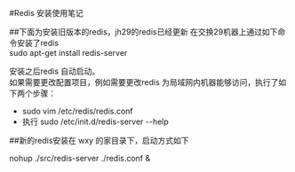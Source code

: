 #Redis 安装使用笔记

##下面为安装旧版本的redis，jh29的redis已经更新
在交换29机器上通过如下命令安装了redis  
sudo apt-get install redis-server 

安装之后redis 自动启动。  
如果需要更改配置项目，例如需要更改redis 为局域网内机器能够访问，执行了如下两个步骤：  

*  sudo vim /etc/redis/redis.conf
*  执行 sudo /etc/init.d/redis-server --help 

##新的redis安装在 wxy 的家目录下，启动方式如下

nohup ./src/redis-server ./redis.conf &

